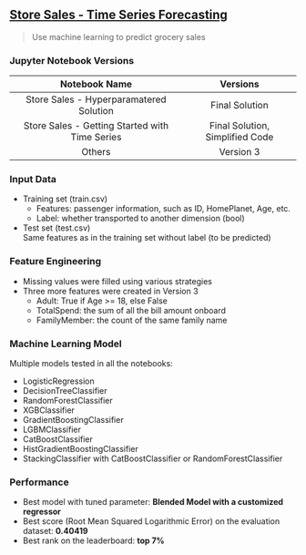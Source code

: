 ## [Store Sales - Time Series Forecasting](https://www.kaggle.com/competitions/store-sales-time-series-forecasting)
>  Use machine learning to predict grocery sales

### Jupyter Notebook Versions
 
| Notebook Name                  |                    Versions                     |
|         :---:                  |                     :----:                      |
| Store Sales - Hyperparamatered Solution |         Final Solution                 |
| Store Sales - Getting Started with Time Series | Final Solution, Simplified Code |
| Others                         |                    Version 3                    |

### Input Data
- Training set (train.csv)
  - Features: passenger information, such as ID, HomePlanet, Age, etc.
  - Label: whether transported to another dimension (bool)
- Test set (test.csv)\
  Same features as in the training set without label (to be predicted)

### Feature Engineering
- Missing values were filled using various strategies
- Three more features were created in Version 3
  - Adult: True if Age >= 18, else False
  - TotalSpend: the sum of all the bill amount onboard
  - FamilyMember: the count of the same family name

### Machine Learning Model
Multiple models tested in all the notebooks:
- LogisticRegression
- DecisionTreeClassifier
- RandomForestClassifier
- XGBClassifier
- GradientBoostingClassifier
- LGBMClassifier
- CatBoostClassifier
- HistGradientBoostingClassifier
- StackingClassifier with CatBoostClassifier or RandomForestClassifier

### Performance
- Best model with tuned parameter: **Blended Model with a customized regressor**
- Best score (Root Mean Squared Logarithmic Error) on the evaluation dataset: **0.40419**
- Best rank on the leaderboard: **top 7%**
